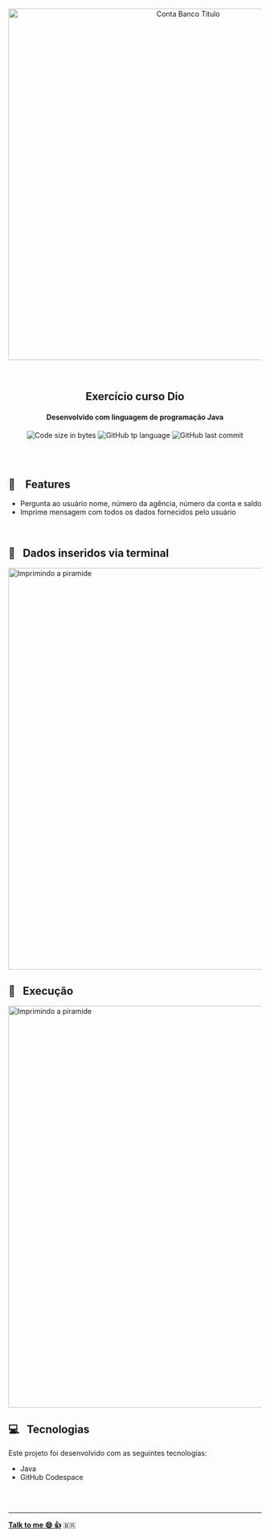 <p align="center">
<br>
  <img  width="700px" alt="Conta Banco Titulo" src="https://res.cloudinary.com/dxijjbby3/image/upload/v1718582465/contaBanco/795ee2153fbeb44cd53836958d01762a_svnkmu.png"/>
</p>
<br>
  <h2 align="center">
      Exercício curso Dio
<br>
  </h2>
  <h4 align="center">Desenvolvido com linguagem de programação Java</h4>
  <p align="center">
  <img alt="Code size in bytes" src="https://img.shields.io/github/languages/code-size/larissayasmim/simulandoContaBancaria?color=red">
  <img alt="GitHub tp language" src="https://img.shields.io/github/languages/top/larissayasmim/simulandoContaBancaria?color=white">
  <img alt="GitHub last commit" src="https://img.shields.io/github/last-commit/larissayasmim/simulandoContaBancaria?color=red">
</p>
<br>
<br>

## :gem: &nbsp;&nbsp; Features
- Pergunta ao usuário nome, número da agência, número da conta e saldo
- Imprime mensagem com todos os dados fornecidos pelo usuário
<br>

## 🏦 &nbsp; Dados inseridos via terminal
<img align="center" height="auto" width="800" alt="Imprimindo a piramide" src="https://res.cloudinary.com/dxijjbby3/image/upload/v1718571073/contaBanco/Captura_de_tela_de_2024-06-16_17-50-03_vqq0sl.png"/>
<br>

## 🏦 &nbsp; Execução
<img align="center" height="auto" width="800" alt="Imprimindo a piramide" src="https://res.cloudinary.com/dxijjbby3/image/upload/v1718571035/contaBanco/Grava%C3%A7%C3%A3o_de_tela_de_16-06-2024_17_45_42_online-video-cutter.com_hbupsc.gif"/>
<br>

## :computer:  &nbsp; Tecnologias
Este projeto foi desenvolvido com as seguintes tecnologias:

- Java
- GitHub Codespace

<br>

<br>

---

**[Talk to me :smile:&nbsp;:thumbsup:](https://www.linkedin.com/in/larissayasmimpa)** <span>&#x1f1e7;&#x1f1f7;</span>


